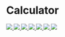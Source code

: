 # Calculator 
<p>
    <a href="#backers" alt="followers">
        <img src="https://img.shields.io/github/followers/sarahannie" />
    </a>
    <a href="#backers" alt="language">
        <img src="https://img.shields.io/github/languages/count/sarahannie/calculator" />
    </a>
    <a href="#backers" alt="pull request">
        <img src="https://img.shields.io/github/issues-pr/sarahannie/calculator" />
    </a>
    <a href="#backers" alt="file">
        <img src="https://img.shields.io/github/directory-file-count/sarahannie/calculator" />
    </a>
    <a href="#backers" alt="npm_size">
        <img src="https://img.shields.io/bundlephobia/min/npm"/>
    </a>
    <a href="#backers" alt="rep_star">
        <img src="https://img.shields.io/github/stars/sarahannie/calculator"/>
    </a>
    <a href="#backers" alt="rep_star">
        <img src="https://img.shields.io/github/stars/sarahannie"/>
    </a>
</p>



